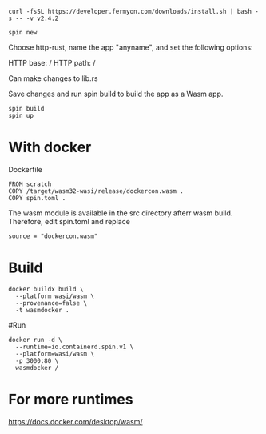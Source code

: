 ```
curl -fsSL https://developer.fermyon.com/downloads/install.sh | bash -s -- -v v2.4.2
```

```
spin new
```
Choose http-rust, name the app "anyname", and set the following options:

HTTP base: /
HTTP path: /

Can make changes to lib.rs 

Save  changes and run spin build to build the app as a Wasm app.

```
spin build
spin up
```

# With docker

Dockerfile
```
FROM scratch
COPY /target/wasm32-wasi/release/dockercon.wasm .
COPY spin.toml .
```

The wasm module is available in the src directory afterr wasm build.
Therefore, edit spin.toml and replace 
```
source = "dockercon.wasm"
```

# Build 
```
docker buildx build \
  --platform wasi/wasm \
  --provenance=false \
  -t wasmdocker .
```

#Run

```
docker run -d \
  --runtime=io.containerd.spin.v1 \
  --platform=wasi/wasm \
  -p 3000:80 \
  wasmdocker /
```

# For more runtimes

https://docs.docker.com/desktop/wasm/
